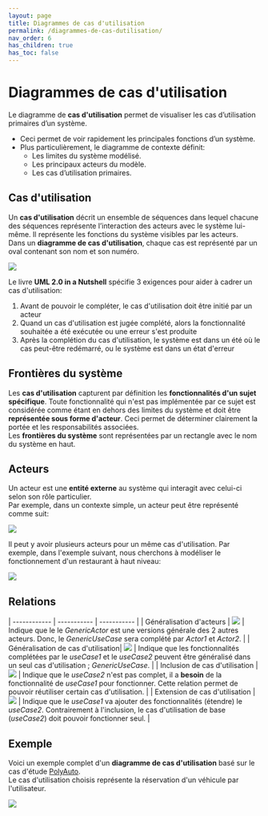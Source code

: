 ```yaml
---
layout: page
title: Diagrammes de cas d'utilisation
permalink: /diagrammes-de-cas-dutilisation/
nav_order: 6
has_children: true
has_toc: false
---
```


# Diagrammes de cas d'utilisation

Le diagramme de **cas d'utilisation** permet de visualiser les cas
d’utilisation primaires d’un système.

- Ceci permet de voir rapidement les principales
  fonctions d’un système.
- Plus particulièrement, le diagramme de contexte définit:
  - Les limites du système modélisé.
  - Les principaux acteurs du modèle.
  - Les cas d’utilisation primaires.

## Cas d'utilisation

Un **cas d'utilisation** décrit un ensemble de séquences dans
lequel chacune des séquences représente l’interaction des acteurs
avec le système lui-même. Il représente les fonctions du système
visibles par les acteurs.  
Dans un **diagramme de cas d'utilisation**, chaque cas est représenté par un oval contenant son nom et son numéro.

![](/out/plant_uml/useCase/useCase.svg)

Le livre **UML 2.0 in a Nutshell** spécifie 3 exigences pour aider à cadrer un cas d'utilisation:

1. Avant de pouvoir le compléter, le cas d'utilisation doit être initié par un acteur
2. Quand un cas d'utilisation est jugée complété, alors la fonctionnalité souhaitée a été exécutée ou une erreur s'est produite
3. Après la complétion du cas d'utilisation, le système est dans un été où le cas peut-être redémarré, ou le système est dans un état d'erreur

## Frontières du système

Les **cas d'utilisation** capturent par définition les **fonctionnalités d'un sujet spécifique**. Toute fonctionnalité qui n'est pas implémentée par ce sujet est considérée comme étant en dehors des limites du système et doit être **représentée sous forme d'acteur**. Ceci permet de déterminer clairement la portée et les responsabilités associées.  
Les **frontières du système** sont représentées par un rectangle avec le nom du système en haut.

## Acteurs

Un acteur est une **entité externe** au système qui interagit avec celui-ci selon son rôle particulier.  
Par exemple, dans un contexte simple, un acteur peut être représenté comme suit:

![](/out/plant_uml/acteurRepr%C3%A9sentation/acteurRepr%C3%A9sentation.svg)

Il peut y avoir plusieurs acteurs pour un même cas d'utilisation. Par exemple, dans l'exemple suivant, nous cherchons à modéliser le fonctionnement d'un restaurant à haut niveau:

![](/out/plant_uml/restoExemple/restoExemple.svg)

## Relations

| ------------ | ----------- | ----------- |
| Généralisation d'acteurs | ![](/out/plant_uml/actorsGeneralizationExample/actorsGeneralizationExample.svg) | Indique que le le _GenericActor_ est une versions générale des 2 autres acteurs. Donc, le _GenericUseCase_ sera complété par _Actor1_ et _Actor2_. |
| Généralisation de cas d'utilisation| ![](/out/plant_uml/useCaseGeneralizationExample/useCaseGeneralizationExample.svg) | Indique que les fonctionnalités complétées par le _useCase1_ et le _useCase2_ peuvent être généralisé dans un seul cas d'utilisation ; _GenericUseCase_. |
| Inclusion de cas d'utilisation | ![](/out/plant_uml/useCaseInclusionExample/useCaseInclusionExample.svg) | Indique que le _useCase2_ n'est pas complet, il a **besoin** de la fonctionnalité de _useCase1_ pour fonctionner. Cette relation permet de pouvoir réutiliser certain cas d'utilisation. |
| Extension de cas d'utilisation | ![](/out/plant_uml/useCaseExtensionExample/useCaseExtensionExample.svg) | Indique que le _useCase1_ va ajouter des fonctionnalités (étendre) le _useCase2_. Contrairement à l'inclusion, le cas d'utilisation de base (_useCase2_) doit pouvoir fonctionner seul. |

## Exemple

Voici un exemple complet d'un **diagramme de cas d'utilisation** basé sur le cas d'étude [PolyAuto](../polyauto/).  
Le cas d'utilisation choisis représente la réservation d'un véhicule par l'utilisateur.

![](/out/plant_uml/useCaseGlobalExample/useCaseGlobalExample.svg)
